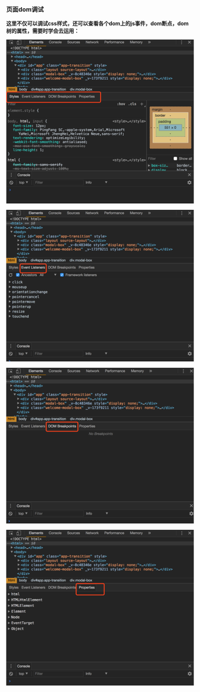 ### 页面dom调试

**这里不仅可以调试css样式，还可以查看各个dom上的js事件，dom断点，dom树的属性，需要时学会去运用：**

![](/assets/img1.png)

![](/assets/imgdafafasfasfase2.png)

![](/assets/imgdascegijojif3.png)

![](/assets/imgoviojieeijofeijokfs4.png)


